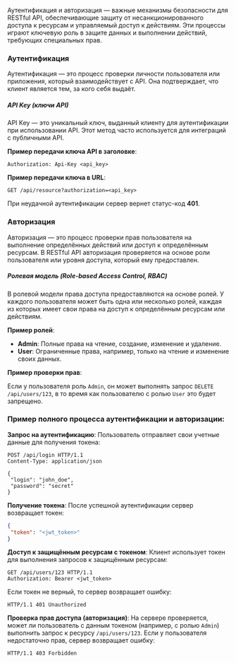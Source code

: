 Аутентификация и авторизация — важные механизмы безопасности для RESTful API, обеспечивающие защиту от несанкционированного доступа к ресурсам и управляемый доступ к действиям. Эти процессы играют ключевую роль в защите данных и выполнении действий, требующих специальных прав.
### **Аутентификация**

Аутентификация — это процесс проверки личности пользователя или приложения, который взаимодействует с API. Она подтверждает, что клиент является тем, за кого себя выдаёт.
##### **API Key (ключи API)**
API Key — это уникальный ключ, выданный клиенту для аутентификации при использовании API. Этот метод часто используется для интеграций с публичными API.

**Пример передачи ключа API в заголовке**:
```http
Authorization: Api-Key <api_key>
```
**Пример передачи ключа в URL**:
```http
GET /api/resource?authorization=<api_key>
```
При неудачной аутентификации сервер вернет статус-код **401**.
### **Авторизация**

Авторизация — это процесс проверки прав пользователя на выполнение определённых действий или доступ к определённым ресурсам. В RESTful API авторизация проверяется на основе роли пользователя или уровня доступа, который ему предоставлен.
##### **Ролевая модель (Role-based Access Control, RBAC)**
В ролевой модели права доступа предоставляются на основе ролей. У каждого пользователя может быть одна или несколько ролей, каждая из которых имеет свои права на доступ к определённым ресурсам или действиям.

**Пример ролей**:

  - **Admin**: Полные права на чтение, создание, изменение и удаление.
  - **User**: Ограниченные права, например, только на чтение и изменение своих данных.

**Пример проверки прав**:

  Если у пользователя роль `Admin`, он может выполнять запрос `DELETE /api/users/123`, в то время как пользователю с ролью `User` это будет запрещено.
### Пример полного процесса аутентификации и авторизации:

**Запрос на аутентификацию**:
Пользователь отправляет свои учетные данные для получения токена:
```http
POST /api/login HTTP/1.1
Content-Type: application/json

{
 "login": "john_doe",
 "password": "secret"
}
```
**Получение токена**:
После успешной аутентификации сервер возвращает токен:
```json
{
 "token": "<jwt_token>"
}
```
**Доступ к защищённым ресурсам с токеном**:
Клиент использует токен для выполнения запросов к защищённым ресурсам:
```http
GET /api/users/123 HTTP/1.1
Authorization: Bearer <jwt_token>
```
Если токен не верный, то сервер возвращает ошибку:
```http
HTTP/1.1 401 Unauthorized
```
**Проверка прав доступа (авторизация)**:
На сервере проверяется, может ли пользователь с данным токеном (например, с ролью `Admin`) выполнить запрос к ресурсу `/api/users/123`. Если у пользователя недостаточно прав, сервер возвращает ошибку:
```http
HTTP/1.1 403 Forbidden
```
